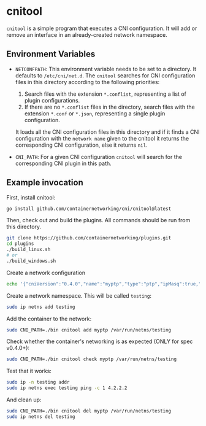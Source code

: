 # cnitool

`cnitool` is a simple program that executes a CNI configuration. It will
add or remove an interface in an already-created network namespace.

## Environment Variables

* `NETCONFPATH`: This environment variable needs to be set to a
  directory. It defaults to `/etc/cni/net.d`. The `cnitool` searches
  for CNI configuration files in this directory according to the following priorities:
  1. Search files with the extension `*.conflist`, representing a list of plugin configurations.
  2. If there are no `*.conflist` files in the directory, search files with the extension `*.conf` or `*.json`, 
  representing a single plugin configuration.
  
  It loads all the CNI configuration files in
  this directory and if it finds a CNI configuration with the `network
  name` given to the cnitool it returns the corresponding CNI
  configuration, else it returns `nil`.
* `CNI_PATH`: For a given CNI configuration `cnitool` will search for
  the corresponding CNI plugin in this path.

## Example invocation

First, install cnitool:

```bash
go install github.com/containernetworking/cni/cnitool@latest
```

Then, check out and build the plugins. All commands should be run from this directory.

```bash
git clone https://github.com/containernetworking/plugins.git
cd plugins
./build_linux.sh
# or
./build_windows.sh
```

Create a network configuration

```bash
echo '{"cniVersion":"0.4.0","name":"myptp","type":"ptp","ipMasq":true,"ipam":{"type":"host-local","subnet":"172.16.29.0/24","routes":[{"dst":"0.0.0.0/0"}]}}' | sudo tee /etc/cni/net.d/10-myptp.conf
```

Create a network namespace. This will be called `testing`:

```bash
sudo ip netns add testing
```

Add the container to the network:

```bash
sudo CNI_PATH=./bin cnitool add myptp /var/run/netns/testing
```

Check whether the container's networking is as expected (ONLY for spec v0.4.0+):

```bash
sudo CNI_PATH=./bin cnitool check myptp /var/run/netns/testing
```

Test that it works:

```bash
sudo ip -n testing addr
sudo ip netns exec testing ping -c 1 4.2.2.2
```

And clean up:

```bash
sudo CNI_PATH=./bin cnitool del myptp /var/run/netns/testing
sudo ip netns del testing
```
